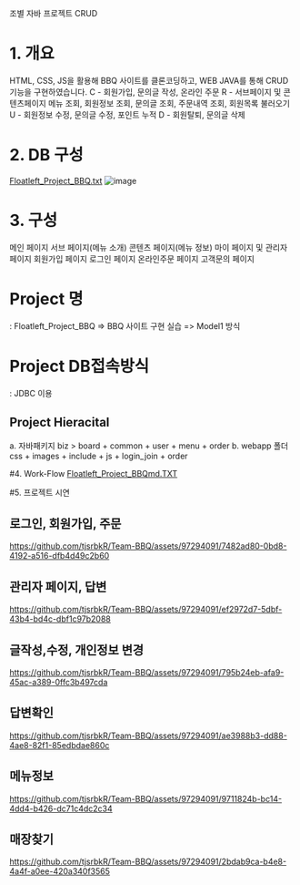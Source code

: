 조별 자바 프로젝트 CRUD

# 1. 개요
HTML, CSS, JS을 활용해 BBQ 사이트를 클론코딩하고, WEB JAVA를 통해 CRUD 기능을 구현하였습니다.
C - 회원가입, 문의글 작성, 온라인 주문
R - 서브페이지 및 콘텐츠페이지 메뉴 조회, 회원정보 조회, 문의글 조회, 주문내역 조회, 회원목록 불러오기
U - 회원정보 수정, 문의글 수정, 포인트 누적
D - 회원탈퇴, 문의글 삭제

# 2. DB 구성
[Floatleft_Project_BBQ.txt](https://github.com/tjsrbkR/Team-BBQ/files/11876879/Floatleft_Project_BBQ.txt)
![image](https://github.com/DDEBACK101/Team-BBQ/assets/137736962/b01fc79d-80b7-493c-bc18-3246f86502fd)


# 3. 구성
메인 페이지
서브 페이지(메뉴 소개)
콘텐츠 페이지(메뉴 정보)
마이 페이지 및 관리자 페이지
회원가입 페이지
로그인 페이지
온라인주문 페이지
고객문의 페이지
# Project 명
  : Floatleft_Project_BBQ
   => BBQ 사이트 구현 실습
   => Model1 방식
   
# Project DB접속방식
  : JDBC 이용
  
## Project Hieracital
a. 자바패키지
   biz > board + common + user + menu + order
b. webapp 폴더
   css + images + include + js + login_join + order

#4. Work-Flow
[Floatleft_Project_BBQmd.TXT](https://github.com/tjsrbkR/Team-BBQ/files/11876906/Floatleft_Project_BBQmd.TXT)


#5. 프로젝트 시연  

<h2>로그인, 회원가입, 주문</h2>

https://github.com/tjsrbkR/Team-BBQ/assets/97294091/7482ad80-0bd8-4192-a516-dfb4d49c2b60

<h2>관리자 페이지, 답변 </h2>

https://github.com/tjsrbkR/Team-BBQ/assets/97294091/ef2972d7-5dbf-43b4-bd4c-dbf1c97b2088

<h2>글작성,수정, 개인정보 변경</h2>

https://github.com/tjsrbkR/Team-BBQ/assets/97294091/795b24eb-afa9-45ac-a389-0ffc3b497cda

<h2>답변확인</h2>

https://github.com/tjsrbkR/Team-BBQ/assets/97294091/ae3988b3-dd88-4ae8-82f1-85edbdae860c

<h2>메뉴정보</h2>

https://github.com/tjsrbkR/Team-BBQ/assets/97294091/9711824b-bc14-4dd4-b426-dc71c4dc2c34

<h2>매장찾기</h2>

https://github.com/tjsrbkR/Team-BBQ/assets/97294091/2bdab9ca-b4e8-4a4f-a0ee-420a340f3565
